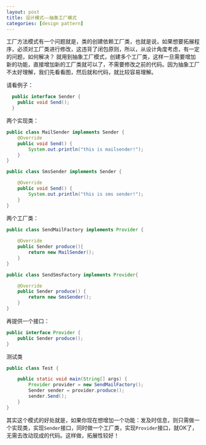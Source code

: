 ```yaml
---
layout: post
title: 设计模式——抽象工厂模式
categories: [design pattern]
---
```



工厂方法模式有一个问题就是，类的创建依赖工厂类，也就是说，如果想要拓展程序，必须对工厂类进行修改，这违背了闭包原则，所以，从设计角度考虑，有一定的问题，如何解决？
就用到抽象工厂模式，创建多个工厂类，这样一旦需要增加新的功能，直接增加新的工厂类就可以了，不需要修改之前的代码。因为抽象工厂不太好理解，我们先看看图，然后就和代码，就比较容易理解。



请看例子：

```Java
  public interface Sender {
  	public void Send();
  }
```
两个实现类：

```Java
public class MailSender implements Sender {
	@Override
	public void Send() {
		System.out.println("this is mailsender!");
	}
}
```

```Java
public class SmsSender implements Sender {

	@Override
	public void Send() {
		System.out.println("this is sms sender!");
	}
}
```

两个工厂类：

```Java
public class SendMailFactory implements Provider {
	
	@Override
	public Sender produce(){
		return new MailSender();
	}
}
```

```Java
public class SendSmsFactory implements Provider{

	@Override
	public Sender produce() {
		return new SmsSender();
	}
}
```

再提供一个接口：

```Java
public interface Provider {
	public Sender produce();
}
```

测试类

```Java
public class Test {

	public static void main(String[] args) {
		Provider provider = new SendMailFactory();
		Sender sender = provider.produce();
		sender.Send();
	}
}
```

其实这个模式的好处就是，如果你现在想增加一个功能：发及时信息，则只需做一个实现类，实现`Sender`接口，同时做一个工厂类，实现`Provider`接口，就OK了，无需去改动现成的代码。这样做，拓展性较好！

